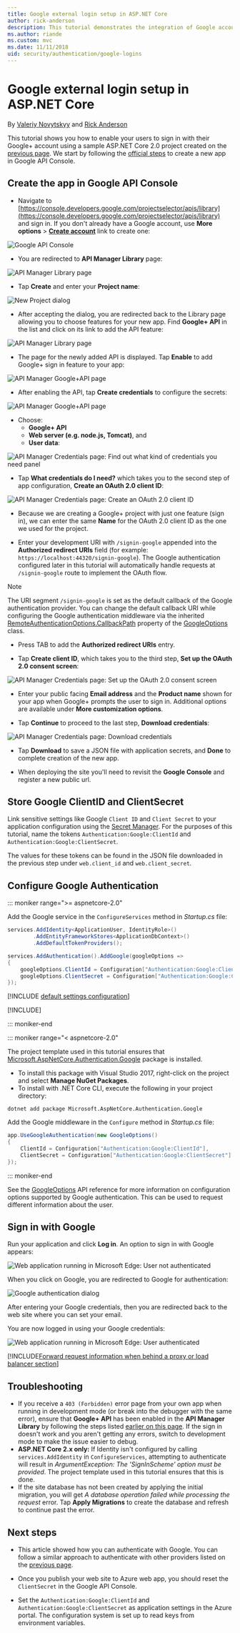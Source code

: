 ```yaml
---
title: Google external login setup in ASP.NET Core
author: rick-anderson
description: This tutorial demonstrates the integration of Google account user authentication into an existing ASP.NET Core app.
ms.author: riande
ms.custom: mvc
ms.date: 11/11/2018
uid: security/authentication/google-logins
---
```

# Google external login setup in ASP.NET Core

By [Valeriy Novytskyy](https://github.com/01binary) and [Rick Anderson](https://twitter.com/RickAndMSFT)

This tutorial shows you how to enable your users to sign in with their Google+ account using a sample ASP.NET Core 2.0 project created on the [previous page](xref:security/authentication/social/index). We start by following the [official steps](https://developers.google.com/identity/sign-in/web/devconsole-project) to create a new app in Google API Console.

## Create the app in Google API Console

* Navigate to [https://console.developers.google.com/projectselector/apis/library](https://console.developers.google.com/projectselector/apis/library) and sign in. If you don't already have a Google account, use **More options** > **[Create account](https://accounts.google.com/SignUpWithoutGmail?service=cloudconsole&continue=https%3A%2F%2Fconsole.developers.google.com%2Fprojectselector%2Fapis%2Flibrary&ltmpl=api)** link to create one:

![Google API Console](index/_static/GoogleConsoleLogin.png)

* You are redirected to **API Manager Library** page:

![API Manager Library page](index/_static/GoogleConsoleSwitchboard.png)

* Tap **Create** and enter your **Project name**:

![New Project dialog](index/_static/GoogleConsoleNewProj.png)

* After accepting the dialog, you are redirected back to the Library page allowing you to choose features for your new app. Find **Google+ API** in the list and click on its link to add the API feature:

![API Manager Library page](index/_static/GoogleConsoleChooseApi.png)

* The page for the newly added API is displayed. Tap **Enable** to add Google+ sign in feature to your app:

![API Manager Google+API page](index/_static/GoogleConsoleEnableApi.png)

* After enabling the API, tap **Create credentials** to configure the secrets:

![API Manager Google+API page](index/_static/GoogleConsoleGoCredentials.png)

* Choose:
  * **Google+ API**
  * **Web server (e.g. node.js, Tomcat)**, and
  * **User data**:

![API Manager Credentials page: Find out what kind of credentials you need panel](index/_static/GoogleConsoleChooseCred.png)

* Tap **What credentials do I need?** which takes you to the second step of app configuration, **Create an OAuth 2.0 client ID**:

![API Manager Credentials page: Create an OAuth 2.0 client ID](index/_static/GoogleConsoleCreateClient.png)

* Because we are creating a Google+ project with just one feature (sign in), we can enter the same **Name** for the OAuth 2.0 client ID as the one we used for the project.

* Enter your development URI with `/signin-google` appended into the **Authorized redirect URIs** field (for example: `https://localhost:44320/signin-google`). The Google authentication configured later in this tutorial will automatically handle requests at `/signin-google` route to implement the OAuth flow.

> [!NOTE]
> The URI segment `/signin-google` is set as the default callback of the Google authentication provider. You can change the default callback URI while configuring the Google authentication middleware via the inherited [RemoteAuthenticationOptions.CallbackPath](/dotnet/api/microsoft.aspnetcore.authentication.remoteauthenticationoptions.callbackpath) property of the [GoogleOptions](/dotnet/api/microsoft.aspnetcore.authentication.google.googleoptions) class.

* Press TAB to add the **Authorized redirect URIs** entry.

* Tap **Create client ID**, which takes you to the third step, **Set up the OAuth 2.0 consent screen**:

![API Manager Credentials page: Set up the OAuth 2.0 consent screen](index/_static/GoogleConsoleAddCred.png)

* Enter your public facing **Email address** and the **Product name** shown for your app when Google+ prompts the user to sign in. Additional options are available under **More customization options**.

* Tap **Continue** to proceed to the last step, **Download credentials**:

![API Manager Credentials page: Download credentials](index/_static/GoogleConsoleFinish.png)

* Tap **Download** to save a JSON file with application secrets, and **Done** to complete creation of the new app.

* When deploying the site you'll need to revisit the **Google Console** and register a new public url.

## Store Google ClientID and ClientSecret

Link sensitive settings like Google `Client ID` and `Client Secret` to your application configuration using the [Secret Manager](xref:security/app-secrets). For the purposes of this tutorial, name the tokens `Authentication:Google:ClientId` and `Authentication:Google:ClientSecret`.

The values for these tokens can be found in the JSON file downloaded in the previous step under `web.client_id` and `web.client_secret`.

## Configure Google Authentication

::: moniker range=">= aspnetcore-2.0"

Add the Google service in the `ConfigureServices` method in *Startup.cs* file:

```csharp
services.AddIdentity<ApplicationUser, IdentityRole>()
        .AddEntityFrameworkStores<ApplicationDbContext>()
        .AddDefaultTokenProviders();

services.AddAuthentication().AddGoogle(googleOptions =>
{
    googleOptions.ClientId = Configuration["Authentication:Google:ClientId"];
    googleOptions.ClientSecret = Configuration["Authentication:Google:ClientSecret"];
});
```

[!INCLUDE [default settings configuration](includes/default-settings.md)]

[!INCLUDE[](includes/chain-auth-providers.md)]

::: moniker-end

::: moniker range="< aspnetcore-2.0"

The project template used in this tutorial ensures that [Microsoft.AspNetCore.Authentication.Google](https://www.nuget.org/packages/Microsoft.AspNetCore.Authentication.Google) package is installed.

* To install this package with Visual Studio 2017, right-click on the project and select **Manage NuGet Packages**.
* To install with .NET Core CLI, execute the following in your project directory:

`dotnet add package Microsoft.AspNetCore.Authentication.Google`

Add the Google middleware in the `Configure` method in *Startup.cs* file:

```csharp
app.UseGoogleAuthentication(new GoogleOptions()
{
    ClientId = Configuration["Authentication:Google:ClientId"],
    ClientSecret = Configuration["Authentication:Google:ClientSecret"]
});
```

::: moniker-end

See the [GoogleOptions](/dotnet/api/microsoft.aspnetcore.builder.googleoptions) API reference for more information on configuration options supported by Google authentication. This can be used to request different information about the user.

## Sign in with Google

Run your application and click **Log in**. An option to sign in with Google appears:

![Web application running in Microsoft Edge: User not authenticated](index/_static/DoneGoogle.png)

When you click on Google, you are redirected to Google for authentication:

![Google authentication dialog](index/_static/GoogleLogin.png)

After entering your Google credentials, then you are redirected back to the web site where you can set your email.

You are now logged in using your Google credentials:

![Web application running in Microsoft Edge: User authenticated](index/_static/Done.png)

[!INCLUDE[Forward request information when behind a proxy or load balancer section](includes/forwarded-headers-middleware.md)]

## Troubleshooting

* If you receive a `403 (Forbidden)` error page from your own app when running in development mode (or break into the debugger with the same error), ensure that **Google+ API** has been enabled in the **API Manager Library** by following the steps listed [earlier on this page](#create-the-app-in-google-api-console). If the sign in doesn't work and you aren't getting any errors, switch to development mode to make the issue easier to debug.
* **ASP.NET Core 2.x only:** If Identity isn't configured by calling `services.AddIdentity` in `ConfigureServices`, attempting to authenticate will result in *ArgumentException: The 'SignInScheme' option must be provided*. The project template used in this tutorial ensures that this is done.
* If the site database has not been created by applying the initial migration, you will get *A database operation failed while processing the request* error. Tap **Apply Migrations** to create the database and refresh to continue past the error.

## Next steps

* This article showed how you can authenticate with Google. You can follow a similar approach to authenticate with other providers listed on the [previous page](xref:security/authentication/social/index).

* Once you publish your web site to Azure web app, you should reset the `ClientSecret` in the Google API Console.

* Set the `Authentication:Google:ClientId` and `Authentication:Google:ClientSecret` as application settings in the Azure portal. The configuration system is set up to read keys from environment variables.
